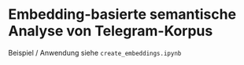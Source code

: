 # Embedding-basierte semantische Analyse von Telegram-Korpus

Beispiel / Anwendung siehe `create_embeddings.ipynb`
